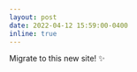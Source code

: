 ```yaml
---
layout: post
date: 2022-04-12 15:59:00-0400
inline: true
---
```


Migrate to this new site! :sparkles:
